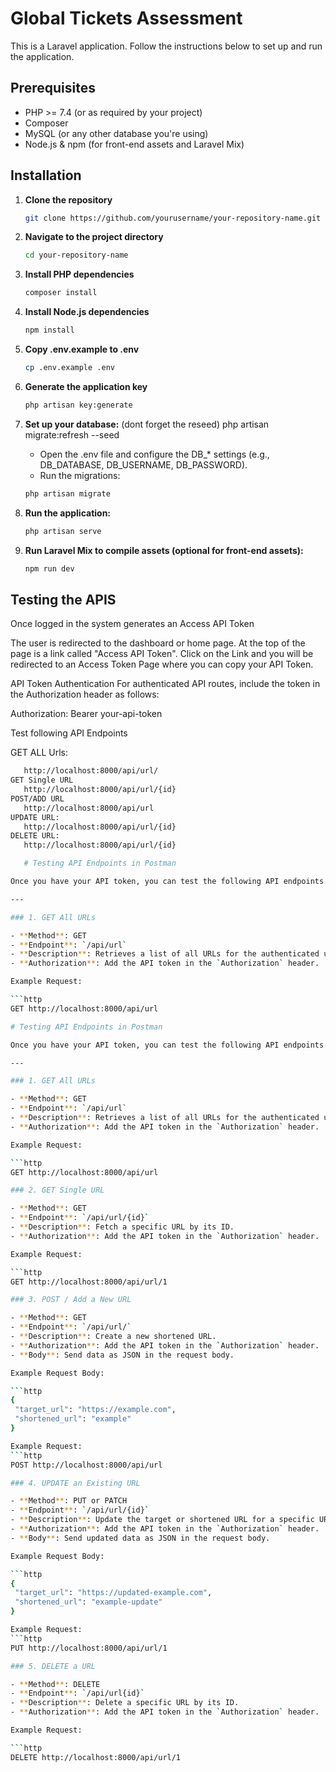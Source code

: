 # Global Tickets Assessment

This is a Laravel application. Follow the instructions below to set up and run the application.

## Prerequisites
- PHP >= 7.4 (or as required by your project)
- Composer
- MySQL (or any other database you're using)
- Node.js & npm (for front-end assets and Laravel Mix)

## Installation

1. **Clone the repository**
   ```bash
   git clone https://github.com/yourusername/your-repository-name.git

2. **Navigate to the project directory**
   ```bash 
   cd your-repository-name

3. **Install PHP dependencies**
   ```bash 
   composer install   

4. **Install Node.js dependencies**
   ```bash 
   npm install

5. **Copy .env.example to .env**
   ```bash 
   cp .env.example .env

6. **Generate the application key**
   ```bash 
   php artisan key:generate

7. **Set up your database:** (dont forget the reseed) php artisan migrate:refresh --seed
   
   - Open the .env file and configure the DB_* settings (e.g., DB_DATABASE, DB_USERNAME, DB_PASSWORD).
   - Run the migrations:
   ```bash
   php artisan migrate 

8. **Run the application:**
   ```bash 
   php artisan serve

9. **Run Laravel Mix to compile assets (optional for front-end assets):**
   ```bash 
   npm run dev

## Testing the APIS

Once logged in the system generates an Access API Token 

The user is redirected to the dashboard or home page. At the top of the page is a link  called "Access API Token".
Click on the Link and you will be redirected to an Access Token Page where you can copy your API Token.

API Token Authentication
For authenticated API routes, include the token in the Authorization header as follows:

Authorization: Bearer your-api-token

Test following API Endpoints

GET ALL Urls: 
 ```bash
    http://localhost:8000/api/url/
GET Single URL
    http://localhost:8000/api/url/{id} 
POST/ADD URL
    http://localhost:8000/api/url
UPDATE URL:
    http://localhost:8000/api/url/{id} 
DELETE URL:
    http://localhost:8000/api/url/{id} 

    # Testing API Endpoints in Postman

Once you have your API token, you can test the following API endpoints using Postman:

---

### 1. GET All URLs

- **Method**: GET  
- **Endpoint**: `/api/url`  
- **Description**: Retrieves a list of all URLs for the authenticated user.  
- **Authorization**: Add the API token in the `Authorization` header.

Example Request:

```http
GET http://localhost:8000/api/url

# Testing API Endpoints in Postman

Once you have your API token, you can test the following API endpoints using Postman:

---

### 1. GET All URLs

- **Method**: GET  
- **Endpoint**: `/api/url`  
- **Description**: Retrieves a list of all URLs for the authenticated user.  
- **Authorization**: Add the API token in the `Authorization` header.

Example Request:

```http
GET http://localhost:8000/api/url

### 2. GET Single URL

- **Method**: GET  
- **Endpoint**: `/api/url/{id}`  
- **Description**: Fetch a specific URL by its ID. 
- **Authorization**: Add the API token in the `Authorization` header.

Example Request:

```http
GET http://localhost:8000/api/url/1

### 3. POST / Add a New URL

- **Method**: GET  
- **Endpoint**: `/api/url/`  
- **Description**: Create a new shortened URL. 
- **Authorization**: Add the API token in the `Authorization` header.
- **Body**: Send data as JSON in the request body.

Example Request Body:

```http
{
  "target_url": "https://example.com",
  "shortened_url": "example"
}

Example Request:
```http
POST http://localhost:8000/api/url

### 4. UPDATE an Existing URL

- **Method**: PUT or PATCH 
- **Endpoint**: `/api/url/{id}`  
- **Description**: Update the target or shortened URL for a specific URL by its ID.
- **Authorization**: Add the API token in the `Authorization` header.
- **Body**: Send updated data as JSON in the request body.

Example Request Body:

```http
{
  "target_url": "https://updated-example.com",
  "shortened_url": "example-update"
}

Example Request:
```http
PUT http://localhost:8000/api/url/1

### 5. DELETE a URL

- **Method**: DELETE  
- **Endpoint**: `/api/url{id}`  
- **Description**: Delete a specific URL by its ID. 
- **Authorization**: Add the API token in the `Authorization` header.

Example Request:

```http
DELETE http://localhost:8000/api/url/1